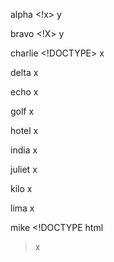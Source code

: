 alpha <!x> y

bravo <!X> y

charlie <!DOCTYPE> x

delta <!DOCTYPE > x

echo <!DOCTYPE xml> x

golf <!DOCTYPE html> x

hotel <!doctype html> x

india <!DoCtYpE html> x

juliet <!DOCTYPE HTML> x

kilo <!DOCTYPE HtMl> x

lima <!DOCTYPE
html> x

mike <!DOCTYPE html
> x

